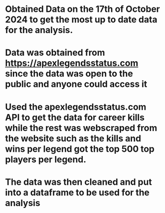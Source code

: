 # Obtained Data on the 17th of October 2024 to get the most up to date data for the analysis.

# Data was obtained from https://apexlegendsstatus.com since the data was open to the public and anyone could access it

# Used the apexlegendsstatus.com API to get the data for career kills while the rest was webscraped from the website such as the kills and wins per legend got the top 500 top players per legend.

# The data was then cleaned and put into a dataframe to be used for the analysis